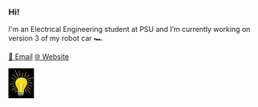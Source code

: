 ### Hi! 

I'm an Electrical Engineering student at PSU and I’m currently working on version 3 of my robot car :racing_car:

[:email: Email](jkk5987@psu.edu) [:globe_with_meridians: Website](jasminekhalil.github.io) <p><img height=60 align="left" src="PP.JPG"></p>
